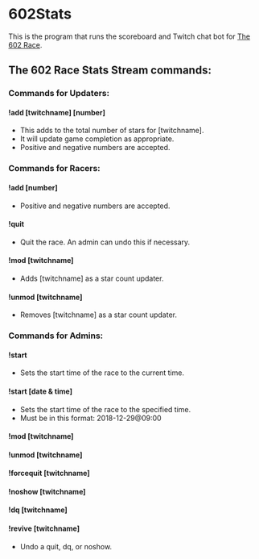 # 602Stats
This is the program that runs the scoreboard and Twitch chat bot for [The 602 Race](https://docs.google.com/spreadsheets/d/1ludkWzuN0ZzMh9Bv1gq9oQxMypttiXkg6AEFvxy_gZk/).


## The 602 Race Stats Stream commands:

### **Commands for Updaters:**
#### !add [twitchname] [number]
- This adds to the total number of stars for [twitchname]. 
- It will update game completion as appropriate. 
- Positive and negative numbers are accepted.


### **Commands for Racers:**
#### !add [number]
- Positive and negative numbers are accepted.
#### !quit
- Quit the race. An admin can undo this if necessary.
#### !mod [twitchname]
- Adds [twitchname] as a star count updater.
#### !unmod [twitchname]
- Removes [twitchname] as a star count updater.


### **Commands for Admins:**
#### !start
- Sets the start time of the race to the current time. 
#### !start [date & time]
- Sets the start time of the race to the specified time.
- Must be in this format: 2018-12-29@09:00

#### !mod [twitchname]
#### !unmod [twitchname]

#### !forcequit [twitchname]
#### !noshow [twitchname]
#### !dq [twitchname]

#### !revive [twitchname]
- Undo a quit, dq, or noshow.
